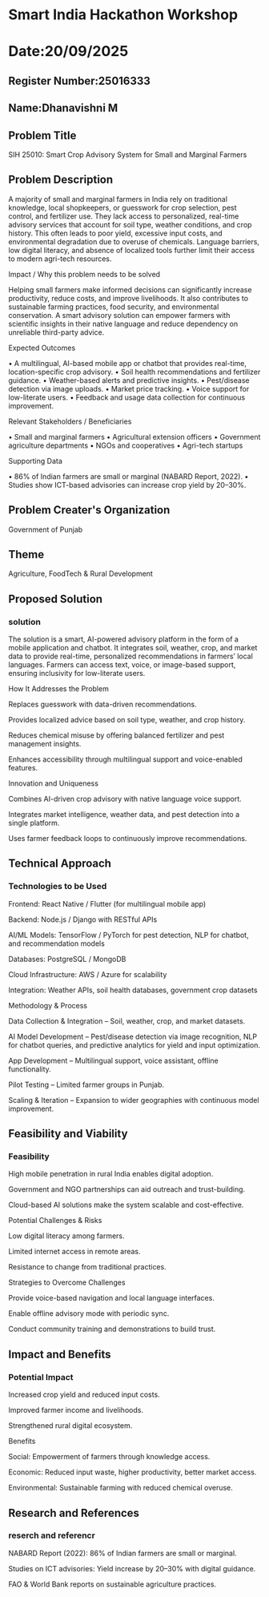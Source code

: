 # Smart India Hackathon Workshop
# Date:20/09/2025
## Register Number:25016333
## Name:Dhanavishni M
## Problem Title
SIH 25010: Smart Crop Advisory System for Small and Marginal Farmers
## Problem Description
A majority of small and marginal farmers in India rely on traditional knowledge, local shopkeepers, or guesswork for crop selection, pest control, and fertilizer use. They lack access to personalized, real-time advisory services that account for soil type, weather conditions, and crop history. This often leads to poor yield, excessive input costs, and environmental degradation due to overuse of chemicals. Language barriers, low digital literacy, and absence of localized tools further limit their access to modern agri-tech resources.

Impact / Why this problem needs to be solved

Helping small farmers make informed decisions can significantly increase productivity, reduce costs, and improve livelihoods. It also contributes to sustainable farming practices, food security, and environmental conservation. A smart advisory solution can empower farmers with scientific insights in their native language and reduce dependency on unreliable third-party advice.

Expected Outcomes

• A multilingual, AI-based mobile app or chatbot that provides real-time, location-specific crop advisory.
• Soil health recommendations and fertilizer guidance.
• Weather-based alerts and predictive insights.
• Pest/disease detection via image uploads.
• Market price tracking.
• Voice support for low-literate users.
• Feedback and usage data collection for continuous improvement.

Relevant Stakeholders / Beneficiaries

• Small and marginal farmers
• Agricultural extension officers
• Government agriculture departments
• NGOs and cooperatives
• Agri-tech startups

Supporting Data

• 86% of Indian farmers are small or marginal (NABARD Report, 2022).
• Studies show ICT-based advisories can increase crop yield by 20–30%.

## Problem Creater's Organization
Government of Punjab

## Theme
Agriculture, FoodTech & Rural Development

## Proposed Solution
<h3>solution</h3>
The solution is a smart, AI-powered advisory platform in the form of a mobile application and chatbot. It integrates soil, weather, crop, and market data to provide real-time, personalized recommendations in farmers’ local languages. Farmers can access text, voice, or image-based support, ensuring inclusivity for low-literate users.

How It Addresses the Problem

Replaces guesswork with data-driven recommendations.

Provides localized advice based on soil type, weather, and crop history.

Reduces chemical misuse by offering balanced fertilizer and pest management insights.

Enhances accessibility through multilingual support and voice-enabled features.

Innovation and Uniqueness

Combines AI-driven crop advisory with native language voice support.

Integrates market intelligence, weather data, and pest detection into a single platform.

Uses farmer feedback loops to continuously improve recommendations.



  
## Technical Approach
<h3>Technologies to be Used</h3>

Frontend: React Native / Flutter (for multilingual mobile app)

Backend: Node.js / Django with RESTful APIs

AI/ML Models: TensorFlow / PyTorch for pest detection, NLP for chatbot, and recommendation models

Databases: PostgreSQL / MongoDB

Cloud Infrastructure: AWS / Azure for scalability

Integration: Weather APIs, soil health databases, government crop datasets

Methodology & Process

Data Collection & Integration – Soil, weather, crop, and market datasets.

AI Model Development – Pest/disease detection via image recognition, NLP for chatbot queries, and predictive analytics for yield and input optimization.

App Development – Multilingual support, voice assistant, offline functionality.

Pilot Testing – Limited farmer groups in Punjab.

Scaling & Iteration – Expansion to wider geographies with continuous model improvement.



## Feasibility and Viability
<h3>Feasibility</h3>

High mobile penetration in rural India enables digital adoption.

Government and NGO partnerships can aid outreach and trust-building.

Cloud-based AI solutions make the system scalable and cost-effective.

Potential Challenges & Risks

Low digital literacy among farmers.

Limited internet access in remote areas.

Resistance to change from traditional practices.

Strategies to Overcome Challenges

Provide voice-based navigation and local language interfaces.

Enable offline advisory mode with periodic sync.

Conduct community training and demonstrations to build trust.



  
## Impact and Benefits
<h3>Potential Impact</h3>

Increased crop yield and reduced input costs.

Improved farmer income and livelihoods.

Strengthened rural digital ecosystem.

Benefits

Social: Empowerment of farmers through knowledge access.

Economic: Reduced input waste, higher productivity, better market access.

Environmental: Sustainable farming with reduced chemical overuse.



## Research and References
<h3>reserch and referencr</h3>
NABARD Report (2022): 86% of Indian farmers are small or marginal.

Studies on ICT advisories: Yield increase by 20–30% with digital guidance.

FAO & World Bank reports on sustainable agriculture practices.
